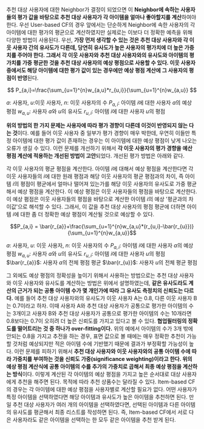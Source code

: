 추천 대상 사용자에 대한 Neighbor가 결정이 되었으면 이 **Neighbor에 속하는 사용자들의 평가 값을 바탕으로 추천 대상 사용자가 각 아이템을 얼마나 좋아할지를 계산**하여야 한다.
우선 User-based CF의 경우 앞에서는 단순하게 Neighbor에 속한 사용자의 각 아이템에 대한 평가의 평균으로 계산하였지만 실제로는 이보다 더 정확한 예측을 위해 다양한 방법이 사용된다.
우선, **가장 먼저 생각할 수 있는 것은 추천 대상 사용자와 각 이웃 사용자 간의 유사도가 다른데, 당연히 유사도가 높은 사용자의 평가치에 더 높은 가중치를 주어야 한다. 그래서 각 이웃 사용자와 추천 대상 사용자와의 유사도와 아이템의 평가치를 가중 평균한 것을 추천 대상 사용자의 예상 평점으로 사용할 수 있다. 이웃 사용자 중에서도 해당 아이템에 대한 평가 값이 있는 경우에만 예상 평점 계산에 그 사용자의 평점이 반영**된다.

$$
P_{a,i}=\frac{\sum_{u=1}^{n}w_{a,u}*r_{u,i}}{\sum_{u=1}^{n}w_{a,u}}
$$

$a$: 사용자, $u$:이웃 사용자, $n$: 이웃 사용자의 수
$P_{a,i}$: 아이템 $i$에 대한 사용자 $a$의 예상 평점
$w_{a,u}$: 사용자 $a$와 $u$의 유사도
$r_{u,i}$: 아이템 $i$에 대한 사용자 $u$의 평점

**위의 방법의 한 가지 문제는 사용자에 따라 평가 경향이 다른데 이것이 반영되지 않는 다는 것**이다. 예를 들어 이웃 사용자 중 일부가 평가 경향이 매우 박한데, 우연히 이들만 특정 아이템에 대한 평가 값이 존재하는 경우는 이 아이템에 대한 예상 평점이 낮게 나오는 오류가 생길 수 있다. 이런 문제를 개선하기 위해서 **각 이웃 사용자의 평가 경향을 예산 평점 계산에 적용하는 개선된 방법이 고안**되었다.
개선된 평가 방법은 아래와 같다.

각 이웃 사용자의 평균 평점을 계산한다. 아이템 $i$에 대해서 예상 평점을 계산한다면 각 이웃 사용자들의 $i$에 대한 원래 평점과 해당 이웃 사용자의 평균 평점과의 차이, 즉 아이템 $i$의 평점이 평균에서 얼마나 떨어져 있는가를 해당 이웃 사용자의 유사도로 가중 평균해서 예상 평점을 계산한다. 이 예상 평점은 이웃 사용자들의 평점을 바탕으로 계산한다. 이 예상 폄점은 이웃 사용자들의 평점을 바탕으로 계산한 아이템 $i$의 예상 '평균과의 차이값'으로 해석할 수 있다. 그래서, 이 값을 추천 대상 사용자의 평점 평균에 더하면 아이템 $i$에 대한 좀 더 정확한 예상 평점이 계산될 것으로 예상할 수 있다.

$$P_{a,i} = \bar{r_{a}}+\frac{\sum_{u=1}^{n}w_{a,u}*(r_{u,i}-\bar{r_{u}})}{\sum_{u=1}^{n}w_{a,u}}$$

$a$: 사용자, $u$: 이웃 사용자, $n$: 이웃 사용자의 수
$P_{a,i}$: 아이템 $i$에 대한 사용자 $a$의 예상 평점
$w_{a,u}$: 사용자 $a$와 $u$의 유사도
$r_{u,i}$: 아이템 $i$에 대한 사용자 $u$의 평점
$\bar{r_{a}}$: 사용자 $a$의 전체 평점 평균
$\bar{r_{u}}$: 사용자 $u$의 전체 평균 평점

그 외에도 예상 평점의 정확성을 높이기 위해서 사용하는 방법으로는 추천 대상 사용자와 이웃 사용자와 유사도를 계산하는 방법은 위에서 설명하였는데, **같은 유사도라도 계산의 근거가 되는 공통 아이템 수가 몇 개인가에 따라 그 유사도 측정치의 신뢰도는 다르다.** 예를 들어 추천 대상 사용자와의 유사도가 이웃 사용자 A는 0.8, 다른 이웃 사용자 B는 0.7이라고 하자. 이때 사용자 A와 추천 대상 사용자가 공통으로 평가한 아이템의 수는 3개이고 사용자 B와 추천 대상 사용자가 공통으로 평가한 아이템의 수는 10개라면 0.8보다는 0.7이 오히려 더 높은 신뢰도를 가지고 있다고 볼 수 있다. **협업필터링의 정확도를 떨어트리는 것 중 하나가 over-fitting이다.** 위의 예에서 아이템의 수가 3개 밖에 안되는 0.8을 가지고 추전을 하는 경우, 표면 값으로 볼 때에는 매우 정확한 추천이 가능할 것처럼 예상되지만 적은 아이템 수에 기반했기 때문에 결과가 부정확할 가능성이 높다. 이런 문제를 피하기 위해서 **추천 대상 사용자와 이웃 사용자와의 공통 아이템 수에 따라 가중치를 부여하는 것을 신뢰도 가중(significance weighting)이라고 한다. 위의 예상 평점 계산식에 공통 아이템의 수를 추가의 가중치로 곱해서 최종 예상 평점을 계산하는 방식**이다.
이렇게 계산된 각 아이템의 예상 평점을 가지고 높은 순서대로 대상 사용자에게 추천을 해주면 된다. 목적에 따라 추천 상품수는 달라질 수 있다.
Item-based CF의 경우는 각 아이템에 대한 예상 평점을 사용자별로 계산할 필요가 없다. 어떤 사용자가 특정 아이템을 선택하였다면 해당 아이템과 유사도가 높은 아이템을 추천하면 된다. 만일 추천 대상 사용자가 여러 개의 아이템을 선택하였다면, 선택된 아이템과 다른 아이템의 유사도를 평균해서 최종 리스트를 작성하면 된다. 즉, Item-based CF에서 서로 다은 사용자라도 같은 아이템을 선택하는 한 모두 같은 아이템을 추천 받게 된다.
